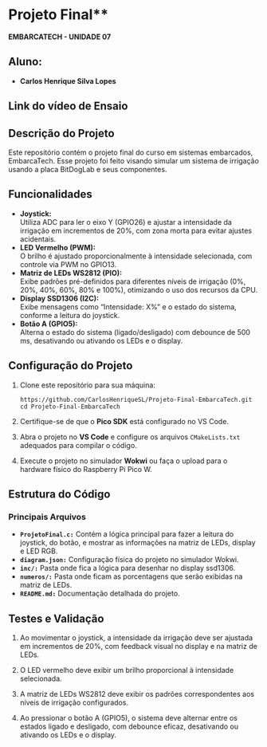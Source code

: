 # Projeto Final**
**EMBARCATECH - UNIDADE 07**

## Aluno: 
- **Carlos Henrique Silva Lopes**

## **Link do vídeo de Ensaio**

## **Descrição do Projeto**
Este repositório contém o projeto final do curso em sistemas embarcados, EmbarcaTech. Esse projeto foi feito visando simular um sistema de irrigação usando a placa BitDogLab e seus componentes.

## Funcionalidades

- **Joystick:**  
  Utiliza ADC para ler o eixo Y (GPIO26) e ajustar a intensidade da irrigação em incrementos de 20%, com zona morta para evitar ajustes acidentais.
- **LED Vermelho (PWM):**  
  O brilho é ajustado proporcionalmente à intensidade selecionada, com controle via PWM no GPIO13.
- **Matriz de LEDs WS2812 (PIO):**  
  Exibe padrões pré-definidos para diferentes níveis de irrigação (0%, 20%, 40%, 60%, 80% e 100%), otimizando o uso dos recursos da CPU.
- **Display SSD1306 (I2C):**  
  Exibe mensagens como “Intensidade: X%” e o estado do sistema, conforme a leitura do joystick.
- **Botão A (GPIO5):**  
  Alterna o estado do sistema (ligado/desligado) com debounce de 500 ms, desativando ou ativando os LEDs e o display.


## Configuração do Projeto

1. Clone este repositório para sua máquina:

   ```
   https://github.com/CarlosHenriqueSL/Projeto-Final-EmbarcaTech.git
   cd Projeto-Final-EmbarcaTech
   ```

2. Certifique-se de que o **Pico SDK** está configurado no VS Code.

3. Abra o projeto no **VS Code** e configure os arquivos `CMakeLists.txt` adequados para compilar o código.

4. Execute o projeto no simulador **Wokwi** ou faça o upload para o hardware físico do Raspberry Pi Pico W.


## Estrutura do Código

### Principais Arquivos
- **`ProjetoFinal.c:`** Contém a lógica principal para fazer a leitura do joystick, do botão, e mostrar as informações na matriz de LEDs, display e LED RGB.
- **`diagram.json:`** Configuração física do projeto no simulador Wokwi.
- **`inc/:`** Pasta onde fica a lógica para desenhar no display ssd1306.
- **`numeros/:`** Pasta onde ficam as porcentagens que serão exibidas na matriz de LEDs.
- **`README.md:`** Documentação detalhada do projeto.

## Testes e Validação

1. Ao movimentar o joystick, a intensidade da irrigação deve ser ajustada em incrementos de 20%, com feedback visual no display e na matriz de LEDs.
 
2. O LED vermelho deve exibir um brilho proporcional à intensidade selecionada.
   
3. A matriz de LEDs WS2812 deve exibir os padrões correspondentes aos níveis de irrigação configurados.
  
4. Ao pressionar o botão A (GPIO5), o sistema deve alternar entre os estados ligado e desligado, com debounce eficaz, desativando ou ativando os LEDs e o display.

